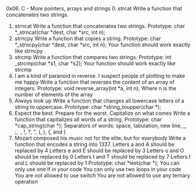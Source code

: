 0x06. C - More pointers, arrays and strings
0. strcat
Write a function that concatenates two strings.
1. strncat
Write a function that concatenates two strings.
Prototype: char *_strncat(char *dest, char *src, int n);
2. strncpy
Write a function that copies a string.
Prototype: char *_strncpy(char *dest, char *src, int n);
Your function should work exactly like strncpy
3. strcmp
Write a function that compares two strings.
Prototype: int _strcmp(char *s1, char *s2);
Your function should work exactly like strcmp
4. I am a kind of paranoid in reverse. I suspect people of plotting to make me happy
Write a function that reverses the content of an array of integers.
Prototype: void reverse_array(int *a, int n);
Where n is the number of elements of the array
5. Always look up
Write a function that changes all lowercase letters of a string to uppercase.
Prototype: char *string_toupper(char *);
6. Expect the best. Prepare for the worst. Capitalize on what comes
Write a function that capitalizes all words of a string.
Prototype: char *cap_string(char *);
Separators of words: space, tabulation, new line, ,, ;, ., !, ?, ", (, ), {, and }
7. Mozart composed his music not for the elite, but for everybody
Write a function that encodes a string into 1337.
Letters a and A should be replaced by 4
Letters e and E should be replaced by 3
Letters o and O should be replaced by 0
Letters t and T should be replaced by 7
Letters l and L should be replaced by 1
Prototype: char *leet(char *);
You can only use one if in your code
You can only use two loops in your code
You are not allowed to use switch
You are not allowed to use any ternary operation
